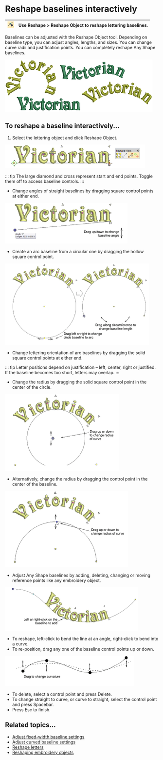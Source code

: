 # Reshape baselines interactively

| ![ReshapeObject00071.png](assets/ReshapeObject00071.png) | Use Reshape > Reshape Object to reshape lettering baselines. |
| -------------------------------------------------------- | ------------------------------------------------------------ |

Baselines can be adjusted with the Reshape Object tool. Depending on baseline type, you can adjust angles, lengths, and sizes. You can change curve radii and justification points. You can completely reshape Any Shape baselines.

![lettering_edit00072.png](assets/lettering_edit00072.png)

## To reshape a baseline interactively...

1. Select the lettering object and click Reshape Object.

![lettering_edit00073.png](assets/lettering_edit00073.png)

::: tip
The large diamond and cross represent start and end points. Toggle them off to access baseline controls.
:::

- Change angles of straight baselines by dragging square control points at either end.

![ReshapeBaselinesOnscreen3.png](assets/ReshapeBaselinesOnscreen3.png)

- Create an arc baseline from a circular one by dragging the hollow square control point.

![lettering_edit00076.png](assets/lettering_edit00076.png)

- Change lettering orientation of arc baselines by dragging the solid square control points at either end.

::: tip
Letter positions depend on justification – left, center, right or justified. If the baseline becomes too short, letters may overlap.
:::

- Change the radius by dragging the solid square control point in the center of the circle.

![ReshapeBaselinesOnscreen7.png](assets/ReshapeBaselinesOnscreen7.png)

- Alternatively, change the radius by dragging the control point in the center of the baseline.

![ReshapeBaselinesOnscreen8.png](assets/ReshapeBaselinesOnscreen8.png)

- Adjust Any Shape baselines by adding, deleting, changing or moving reference points like any embroidery object.

![ReshapeBaselinesOnscreen9.png](assets/ReshapeBaselinesOnscreen9.png)

- To reshape, left-click to bend the line at an angle, right-click to bend into a curve.
- To re-position, drag any one of the baseline control points up or down.

![lettering_edit00085.png](assets/lettering_edit00085.png)

- To delete, select a control point and press Delete.
- To change straight to curve, or curve to straight, select the control point and press Spacebar.
- Press Esc to finish.

## Related topics...

- [Adjust fixed-width baseline settings](Adjust_fixed-width_baseline_settings)
- [Adjust curved baseline settings](Adjust_curved_baseline_settings)
- [Reshape letters](Reshape_letters)
- [Reshaping embroidery objects](../../Modifying/reshape/Reshaping_embroidery_objects)
